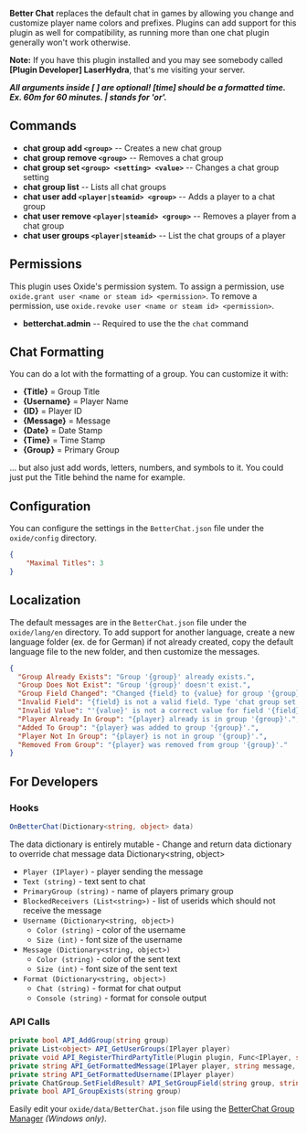 **Better Chat** replaces the default chat in games by allowing you change and customize player name colors and prefixes. Plugins can add support for this plugin as well for compatibility, as running more than one chat plugin generally won't work otherwise.

**Note:** If you have this plugin installed and you may see somebody called **[Plugin Developer] LaserHydra**, that's me visiting your server.

***All arguments inside [ ] are optional! [time] should be a formatted time. Ex. 60m for 60 minutes. | stands for 'or'.***

## Commands

- **chat group add `<group>`** -- Creates a new chat group
- **chat group remove `<group>`** -- Removes a chat group
- **chat group set `<group> <setting> <value>`** -- Changes a chat group setting
- **chat group list** -- Lists all chat groups
- **chat user add `<player|steamid> <group>`** -- Adds a player to a chat group
- **chat user remove `<player|steamid> <group>`** -- Removes a player from a chat group
- **chat user groups `<player|steamid>`** -- List the chat groups of a player


## Permissions

This plugin uses Oxide's permission system. To assign a permission, use `oxide.grant user <name or steam id> <permission>`. To remove a permission, use `oxide.revoke user <name or steam id> <permission>`.

- **betterchat.admin** -- Required to use the the `chat` command

## Chat Formatting

You can do a lot with the formatting of a group. You can customize it with:

- **{Title}** = Group Title
- **{Username}** = Player Name
- **{ID}** = Player ID
- **{Message}** = Message
- **{Date}** = Date Stamp
- **{Time}** = Time Stamp
- **{Group}** = Primary Group

... but also just add words, letters, numbers, and symbols to it. You could just put the Title behind the name for example.

## Configuration

You can configure the settings in the `BetterChat.json` file under the `oxide/config` directory.

```json
{
    "Maximal Titles": 3
}
```

## Localization

The default messages are in the `BetterChat.json` file under the `oxide/lang/en` directory. To add support for another language, create a new language folder (ex. de for German) if not already created, copy the default language file to the new folder, and then customize the messages.

```json
{
  "Group Already Exists": "Group '{group}' already exists.",
  "Group Does Not Exist": "Group '{group}' doesn't exist.",
  "Group Field Changed": "Changed {field} to {value} for group '{group}'.",
  "Invalid Field": "{field} is not a valid field. Type 'chat group set' to list all existing fields.",
  "Invalid Value": "'{value}' is not a correct value for field '{field}'! Should be a '{type}'.",
  "Player Already In Group": "{player} already is in group '{group}'.",
  "Added To Group": "{player} was added to group '{group}'.",
  "Player Not In Group": "{player} is not in group '{group}'.",
  "Removed From Group": "{player} was removed from group '{group}'."
}
```

## For Developers

### Hooks

```csharp
OnBetterChat(Dictionary<string, object> data)
```

The data dictionary is entirely mutable - Change and return data dictionary to override chat message data
Dictionary<string, object>

- `Player (IPlayer)` - player sending the message
- `Text (string)` - text sent to chat
- `PrimaryGroup (string)` - name of players primary group
- `BlockedReceivers (List<string>)` - list of userids which should not receive the message
- `Username (Dictionary<string, object>)`
  - `Color (string)` - color of the username
  - `Size (int)` - font size of the username
- `Message (Dictionary<string, object>)`
  - `Color (string)` - color of the sent text
  - `Size (int)` - font size of the sent text
- `Format (Dictionary<string, object>)`
  - `Chat (string)` - format for chat output
  - `Console (string)` - format for console output

### API Calls

```csharp
private bool API_AddGroup(string group)
private List<object> API_GetUserGroups(IPlayer player)
private void API_RegisterThirdPartyTitle(Plugin plugin, Func<IPlayer, string> titleGetter)
private string API_GetFormattedMessage(IPlayer player, string message, bool console = false)
private string API_GetFormattedUsername(IPlayer player)
private ChatGroup.SetFieldResult? API_SetGroupField(string group, string field, string value)
private bool API_GroupExists(string group)
```

Easily edit your `oxide/data/BetterChat.json` file using the [BetterChat Group Manager](https://files.laserhydra.com/tools/groupmanager/Install%20BetterChat%20GroupManager.exe) _(Windows only)_.
